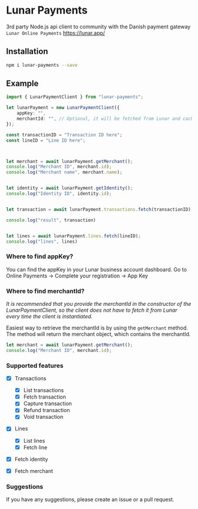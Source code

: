 # Lunar Payments
3rd party Node.js api client to community with the Danish payment gateway `Lunar Online Payments` https://lunar.app/

## Installation
```bash
npm i lunar-payments --save
```

## Example
```ts
import { LunarPaymentClient } from "lunar-payments";

let lunarPayment = new LunarPaymentClient({
    appKey: "",
    merchantId: "", // Optional, it will be fetched from Lunar and cached if not provided
});

const transactionID = "Transaction ID here";
const lineID = "Line ID here";



let merchant = await lunarPayment.getMerchant();
console.log("Merchant ID", merchant.id);
console.log("Merchant name", merchant.name);


let identity = await lunarPayment.getIdentity();
console.log("Identity ID", identity.id);


let transaction = await lunarPayment.transactions.fetch(transactionID);

console.log("result", transaction)


let lines = await lunarPayment.lines.fetch(lineID);
console.log("lines", lines)
```


### Where to find appKey?
You can find the appKey in your Lunar business account dashboard. Go to Online Payments -> Complete your registration -> App Key


### Where to find merchantId?
*It is recommended that you provide the merchantId in the constructor of the LunarPaymentClient, so the client does not have to fetch it from Lunar every time the client is instantiated.*

Easiest way to retrieve the merchantId is by using the `getMerchant` method. The method will return the merchant object, which contains the merchantId.

```ts
let merchant = await lunarPayment.getMerchant();
console.log("Merchant ID", merchant.id);
```

### Supported features
- [x] Transactions
    - [x] List transactions
    - [x] Fetch transaction
    - [x] Capture transaction
    - [x] Refund transaction
    - [x] Void transaction
- [x] Lines
    - [x] List lines
    - [x] Fetch line
- [x] Fetch identity
- [x] Fetch merchant


### Suggestions
If you have any suggestions, please create an issue or a pull request.
